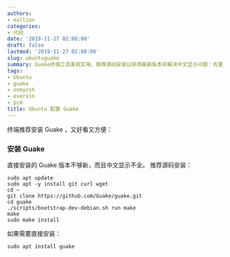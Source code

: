 ```yaml
---
authors:
- eallion
categories:
- 代码
date: '2019-11-27 02:08:00'
draft: false
lastmod: '2019-11-27 02:08:00'
slug: ubuntuguake
summary: Guake终端工具美观实用。推荐源码安装以获得最新版本并解决中文显示问题：先更新系统，安装依赖工具，克隆源码库，运行开发环境脚本后编译安装。也可直接通过apt安装，但版本较旧。
tags:
- Ubuntu
- guake
- onmyzsh
- evervin
- pcm
title: Ubuntu 配置 Guake
---
```


终端推荐安装 Guake ，又好看又方便：

### 安装 Guake

直接安装的 Guake 版本不够新，而且中文显示不全。
推荐源码安装：

```
sudo apt update
sudo apt -y install git curl wget
cd ~
git clone https://github.com/Guake/guake.git
cd guake
./scripts/bootstrap-dev-debian.sh run make
make
sudo make install
```

如果需要直接安装：

```
sudo apt install guake
```